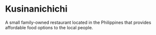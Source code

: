 # Kusinanichichi

A small family-owned restaurant located in the Philippines that provides affordable food options to the local people.
